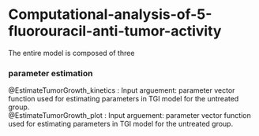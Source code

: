 # Computational-analysis-of-5-fluorouracil-anti-tumor-activity
The entire model is composed of three 


### parameter estimation
@EstimateTumorGrowth_kinetics : 
  Input arguement: parameter vector
  function used for estimating parameters in TGI model for the untreated group.    
@EstimateTumorGrowth_plot : 
  Input arguement: parameter vector
  function used for estimating parameters in TGI model for the untreated group.  
